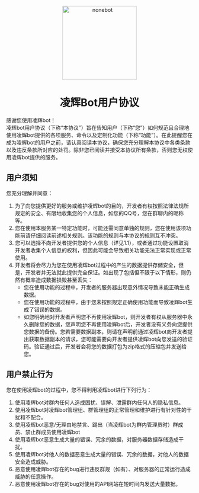 <p align="center">
  <a href="https://github.com/Harmless-Turtle/LingHuiBot"><img src="http://q.qlogo.cn/headimg_dl?dst_uin=3806419216&spec=640&img_type=jpg" width="200" height="200" alt="nonebot"></a>
</p>


<h1 align="center">凌辉Bot用户协议</h1>

感谢您使用凌辉bot！<br>
凌辉bot用户协议（下称“本协议”）旨在告知用户（下称“您”）如何规范且合理地使用凌辉bot提供的各项服务、命令以及定制化功能（下称“功能”）。在此提醒您在成为凌辉bot的用户之前，请认真阅读本协议，确保您充分理解本协议中各类条款以及违反条款所对应的处罚。除非您已阅读并接受本协议所有条款，否则您无权使用凌辉bot提供的服务。


## 用户须知
您充分理解并同意：<br>
1. 为了向您提供更好的服务或维护凌辉bot的目的，开发者有权按照法律法规所规定的安全、有限地收集您的个人信息，如您的QQ号，您在群聊内的昵称等。
2.	您在使用本服务某一特定功能时，可能还需同意单独的规则，您在使用该项功能前请仔细阅读前述相关规则。该功能的规则与本协议的规则互不冲突。
3.	您可以选择不向开发者提供您的个人信息（详见1.1），或者通过功能设置取消开发者收集个人信息的权利，但因此可能会导致相关功能无法正常实现或正常使用。
4.	开发者将会尽力为您在使用凌辉bot过程中的产生的数据提供存储安全，但是，开发者并无法就此提供完全保证。如出现了包括但不限于以下情形，则仍然有概率造成数据损毁甚至丢失：
    - 您在使用功能的过程中，开发者的服务器出现意外情况导致未能正确生成数据。
    - 您在使用功能的过程中，由于您未按照规定正确使用功能而导致凌辉bot生成了错误的数据。
    - 如您明确地对开发者声明您不再使用凌辉bot，则开发者有权从服务器中永久删除您的数据，您声明您不再使用凌辉bot后，开发者没有义务向您提供您数据的备份。您若需要数据副本，则请在声明前通过凌辉bot向开发者提出获取数据副本的请求，您可能需要向开发者提供凌辉bot向您发送的验证码。验证通过后，开发者会将您的数据打包为zip格式的压缩包并发送给您。

## 用户禁止行为
您在使用凌辉bot的过程中，您不得利用凌辉bot进行下列行为：<br>
1. 使用凌辉bot对群内任何人造成困扰、误解、泄露群内任何人的隐私信息。
2. 使用凌辉bot对凌辉bot管理组、群管理组的正常管理和维护进行有针对性的干扰和不配合。
3. 使用凌辉bot恶意/无理由地禁言、踢出（当凌辉bot为群内管理员时）群成员、禁止群成员使用凌辉bot
4. 使用凌辉bot恶意生成大量的错误、冗余的数据，对服务器数据存储造成干扰。
5. 使用凌辉bot对他人的数据恶意生成大量的错误、冗余的数据，对他人的数据安全造成威胁。
6. 恶意使用凌辉bot存在的bug进行违反群规（如有）、对服务器的正常运行造成威胁的任意操作。
7. 恶意使用凌辉bot存在的bug对使用的API网站在短时间内发送大量数据。
